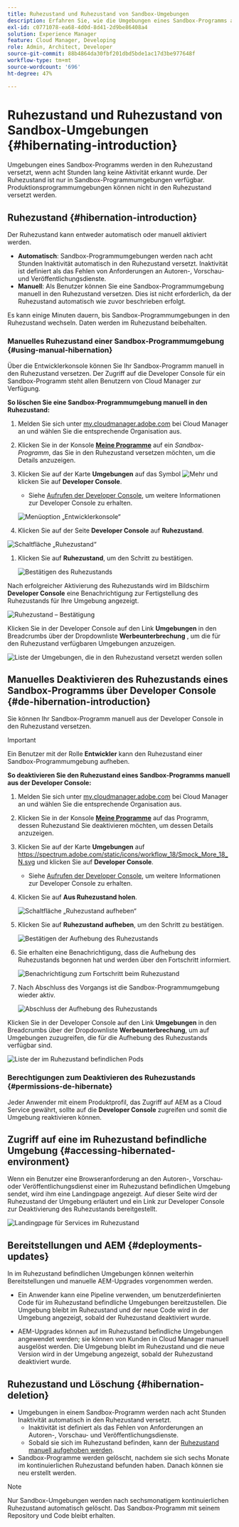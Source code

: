 ```yaml
---
title: Ruhezustand und Ruhezustand von Sandbox-Umgebungen
description: Erfahren Sie, wie die Umgebungen eines Sandbox-Programms automatisch in den Ruhezustand wechseln und den Ruhezustand deaktivieren können.
exl-id: c0771078-ea68-4d0d-8d41-2d9be86408a4
solution: Experience Manager
feature: Cloud Manager, Developing
role: Admin, Architect, Developer
source-git-commit: 88b4864da30fbf201dbd5bde1ac17d3be977648f
workflow-type: tm+mt
source-wordcount: '696'
ht-degree: 47%

---
```



# Ruhezustand und Ruhezustand von Sandbox-Umgebungen {#hibernating-introduction}

Umgebungen eines Sandbox-Programms werden in den Ruhezustand versetzt, wenn acht Stunden lang keine Aktivität erkannt wurde. Der Ruhezustand ist nur in Sandbox-Programmumgebungen verfügbar. Produktionsprogrammumgebungen können nicht in den Ruhezustand versetzt werden.

## Ruhezustand {#hibernation-introduction}

Der Ruhezustand kann entweder automatisch oder manuell aktiviert werden.

* **Automatisch**: Sandbox-Programmumgebungen werden nach acht Stunden Inaktivität automatisch in den Ruhezustand versetzt. Inaktivität ist definiert als das Fehlen von Anforderungen an Autoren-, Vorschau- und Veröffentlichungsdienste.
* **Manuell**: Als Benutzer können Sie eine Sandbox-Programmumgebung manuell in den Ruhezustand versetzen. Dies ist nicht erforderlich, da der Ruhezustand automatisch wie zuvor beschrieben erfolgt.

Es kann einige Minuten dauern, bis Sandbox-Programmumgebungen in den Ruhezustand wechseln. Daten werden im Ruhezustand beibehalten.

### Manuelles Ruhezustand einer Sandbox-Programmumgebung {#using-manual-hibernation}

Über die Entwicklerkonsole können Sie Ihr Sandbox-Programm manuell in den Ruhezustand versetzen. Der Zugriff auf die Developer Console für ein Sandbox-Programm steht allen Benutzern von Cloud Manager zur Verfügung.

**So löschen Sie eine Sandbox-Programmumgebung manuell in den Ruhezustand:**

1. Melden Sie sich unter [my.cloudmanager.adobe.com](https://my.cloudmanager.adobe.com/) bei Cloud Manager an und wählen Sie die entsprechende Organisation aus.

1. Klicken Sie in der Konsole **[Meine Programme](/help/implementing/cloud-manager/navigation.md#my-programs)** auf ein *Sandbox-Programm*, das Sie in den Ruhezustand versetzen möchten, um die Details anzuzeigen.

1. Klicken Sie auf der Karte **Umgebungen** auf das Symbol ![Mehr ](https://spectrum.adobe.com/static/icons/workflow_18/Smock_More_18_N.svg) und klicken Sie auf **Developer Console**.

   * Siehe [Aufrufen der Developer Console](/help/implementing/cloud-manager/manage-environments.md#accessing-developer-console), um weitere Informationen zur Developer Console zu erhalten.

   ![Menüoption „Entwicklerkonsole“](/help/implementing/cloud-manager/assets/developer-console-menu-option.png)

1. Klicken Sie auf der Seite **Developer Console** auf **Ruhezustand**.

<!-- UPDATE THESE SCREENSHOTS WHEN NEW AEM DEVELOPER CONSOLE UI IS RELEASED. AS OF OCTOBER 14, 2024, NEW UI IS STILL IN BETA -->

![Schaltfläche „Ruhezustand“](assets/hibernate-1.png)

1. Klicken Sie auf **Ruhezustand**, um den Schritt zu bestätigen.

   ![Bestätigen des Ruhezustands](assets/hibernate-2.png)

Nach erfolgreicher Aktivierung des Ruhezustands wird im Bildschirm **Developer Console** eine Benachrichtigung zur Fertigstellung des Ruhezustands für Ihre Umgebung angezeigt.

![Ruhezustand – Bestätigung](assets/hibernate-4.png)

Klicken Sie in der Developer Console auf den Link **Umgebungen** in den Breadcrumbs über der Dropdownliste **Werbeunterbrechung** , um die für den Ruhezustand verfügbaren Umgebungen anzuzeigen.

![Liste der Umgebungen, die in den Ruhezustand versetzt werden sollen](assets/hibernate-1b.png)

## Manuelles Deaktivieren des Ruhezustands eines Sandbox-Programms über Developer Console {#de-hibernation-introduction}

Sie können Ihr Sandbox-Programm manuell aus der Developer Console in den Ruhezustand versetzen.

>[!IMPORTANT]
>
>Ein Benutzer mit der Rolle **Entwickler** kann den Ruhezustand einer Sandbox-Programmumgebung aufheben.

**So deaktivieren Sie den Ruhezustand eines Sandbox-Programms manuell aus der Developer Console:**

1. Melden Sie sich unter [my.cloudmanager.adobe.com](https://my.cloudmanager.adobe.com/) bei Cloud Manager an und wählen Sie die entsprechende Organisation aus.

1. Klicken Sie in der Konsole **[Meine Programme](/help/implementing/cloud-manager/navigation.md#my-programs)** auf das Programm, dessen Ruhezustand Sie deaktivieren möchten, um dessen Details anzuzeigen.

1. Klicken Sie auf der Karte **Umgebungen** auf https://spectrum.adobe.com/static/icons/workflow_18/Smock_More_18_N.svg und klicken Sie auf **Developer Console**.

   * Siehe [Aufrufen der Developer Console](/help/implementing/cloud-manager/manage-environments.md#accessing-developer-console), um weitere Informationen zur Developer Console zu erhalten.

1. Klicken Sie auf **Aus Ruhezustand holen**.

   ![Schaltfläche „Ruhezustand aufheben“](assets/de-hibernation-img1.png)

1. Klicken Sie auf **Ruhezustand aufheben**, um den Schritt zu bestätigen.

   ![Bestätigen der Aufhebung des Ruhezustands](assets/de-hibernation-img2.png)

1. Sie erhalten eine Benachrichtigung, dass die Aufhebung des Ruhezustands begonnen hat und werden über den Fortschritt informiert.

   ![Benachrichtigung zum Fortschritt beim Ruhezustand](assets/de-hibernation-img3.png)

1. Nach Abschluss des Vorgangs ist die Sandbox-Programmumgebung wieder aktiv.

   ![Abschluss der Aufhebung des Ruhezustands](assets/de-hibernation-img4.png)

Klicken Sie in der Developer Console auf den Link **Umgebungen** in den Breadcrumbs über der Dropdownliste **Werbeunterbrechung**, um auf Umgebungen zuzugreifen, die für die Aufhebung des Ruhezustands verfügbar sind.

![Liste der im Ruhezustand befindlichen Pods](assets/de-hibernate-1b.png)

### Berechtigungen zum Deaktivieren des Ruhezustands {#permissions-de-hibernate}

Jeder Anwender mit einem Produktprofil, das Zugriff auf AEM as a Cloud Service gewährt, sollte auf die **Developer Console** zugreifen und somit die Umgebung reaktivieren können.

## Zugriff auf eine im Ruhezustand befindliche Umgebung {#accessing-hibernated-environment}

Wenn ein Benutzer eine Browseranforderung an den Autoren-, Vorschau- oder Veröffentlichungsdienst einer im Ruhezustand befindlichen Umgebung sendet, wird ihm eine Landingpage angezeigt. Auf dieser Seite wird der Ruhezustand der Umgebung erläutert und ein Link zur Developer Console zur Deaktivierung des Ruhezustands bereitgestellt.

![Landingpage für Services im Ruhezustand](assets/de-hibernation-img5.png)

## Bereitstellungen und AEM {#deployments-updates}

In im Ruhezustand befindlichen Umgebungen können weiterhin Bereitstellungen und manuelle AEM-Upgrades vorgenommen werden.

* Ein Anwender kann eine Pipeline verwenden, um benutzerdefinierten Code für im Ruhezustand befindliche Umgebungen bereitzustellen. Die Umgebung bleibt im Ruhezustand und der neue Code wird in der Umgebung angezeigt, sobald der Ruhezustand deaktiviert wurde.

* AEM-Upgrades können auf im Ruhezustand befindliche Umgebungen angewendet werden; sie können von Kunden in Cloud Manager manuell ausgelöst werden. Die Umgebung bleibt im Ruhezustand und die neue Version wird in der Umgebung angezeigt, sobald der Ruhezustand deaktiviert wurde.

## Ruhezustand und Löschung {#hibernation-deletion}

* Umgebungen in einem Sandbox-Programm werden nach acht Stunden Inaktivität automatisch in den Ruhezustand versetzt.
   * Inaktivität ist definiert als das Fehlen von Anforderungen an Autoren-, Vorschau- und Veröffentlichungsdienste.
   * Sobald sie sich im Ruhezustand befinden, kann der [Ruhezustand manuell aufgehoben werden](#de-hibernation-introduction).
* Sandbox-Programme werden gelöscht, nachdem sie sich sechs Monate im kontinuierlichen Ruhezustand befunden haben. Danach können sie neu erstellt werden.

>[!NOTE]
>
>Nur Sandbox-Umgebungen werden nach sechsmonatigem kontinuierlichen Ruhezustand automatisch gelöscht. Das Sandbox-Programm mit seinem Repository und Code bleibt erhalten.
